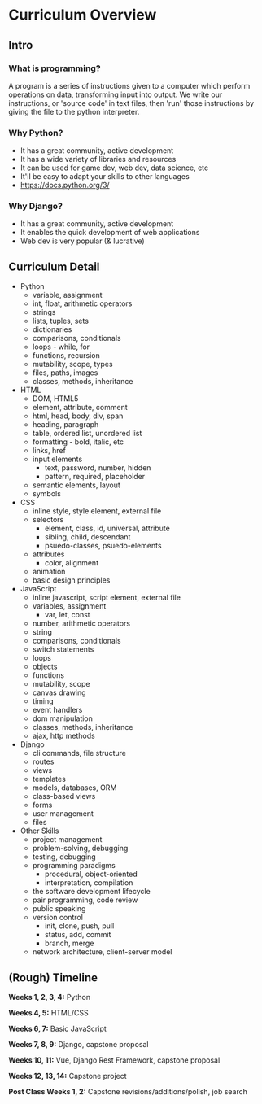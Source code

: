 
# Curriculum Overview

## Intro

### What is programming?

A program is a series of instructions given to a computer which perform operations on data, transforming input into output. We write our instructions, or 'source code' in text files, then 'run' those instructions by giving the file to the python interpreter.

### Why Python?

- It has a great community, active development
- It has a wide variety of libraries and resources
- It can be used for game dev, web dev, data science, etc
- It'll be easy to adapt your skills to other languages
- https://docs.python.org/3/

### Why Django?

- It has a great community, active development
- It enables the quick development of web applications
- Web dev is very popular (& lucrative)

## Curriculum Detail

- Python
	- variable, assignment
	- int, float, arithmetic operators
	- strings
	- lists, tuples, sets
	- dictionaries
	- comparisons, conditionals
	- loops - while, for
	- functions, recursion
	- mutability, scope, types
	- files, paths, images
	- classes, methods, inheritance
- HTML
	- DOM, HTML5
	- element, attribute, comment
	- html, head, body, div, span
	- heading, paragraph
	- table, ordered list, unordered list
	- formatting - bold, italic, etc
	- links, href
	- input elements
		- text, password, number, hidden
		- pattern, required, placeholder
	- semantic elements, layout
	- symbols
- CSS
	- inline style, style element, external file
	- selectors
		- element, class, id, universal, attribute
		- sibling, child, descendant
		- psuedo-classes, psuedo-elements
	- attributes
		- color, alignment
	- animation
	- basic design principles		
- JavaScript
	- inline javascript, script element, external file
	- variables, assignment
		- var, let, const
	- number, arithmetic operators
	- string
	- comparisons, conditionals
	- switch statements
	- loops
	- objects
	- functions
	- mutability, scope
	- canvas drawing
	- timing
	- event handlers
	- dom manipulation
	- classes, methods, inheritance
	- ajax, http methods
- Django
	- cli commands, file structure
	- routes
	- views
	- templates
	- models, databases, ORM
	- class-based views
	- forms
	- user management
	- files
- Other Skills
	- project management
	- problem-solving, debugging
	- testing, debugging
	- programming paradigms
	    - procedural, object-oriented
	    - interpretation, compilation
	- the software development lifecycle
	- pair programming, code review
	- public speaking
	- version control
		- init, clone, push, pull
		- status, add, commit
		- branch, merge
	- network architecture, client-server model
	

## (Rough) Timeline

**Weeks 1, 2, 3, 4:** Python

**Weeks 4, 5:** HTML/CSS

**Weeks 6, 7:** Basic JavaScript

**Weeks 7, 8, 9:** Django, capstone proposal

**Weeks 10, 11:** Vue, Django Rest Framework, capstone proposal

**Weeks 12, 13, 14:** Capstone project

**Post Class Weeks 1, 2:** Capstone revisions/additions/polish, job search

